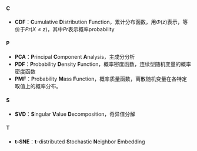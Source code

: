#### C
- **CDF**：**C**umulative **D**istribution **F**unction，累计分布函数，用$\Phi(z)$表示，等价于$Pr(X\le z)$，其中$Pr$表示概率probability

#### P
- **PCA**：**P**rincipal **C**omponent **A**nalysis，主成分分析
- **PDF**：**P**robability **D**ensity **F**unction，概率密度函数，连续型随机变量的概率密度函数
- **PMF**：**‌P**robability **M**ass **F**unction，概率质量函数，离散随机变量在各特定取值上的概率分布。

#### S
- **SVD**：**S**ingular **V**alue **D**ecomposition，奇异值分解

#### T
- **t-SNE**：**t**-distributed **S**tochastic **N**eighbor **E**mbedding
